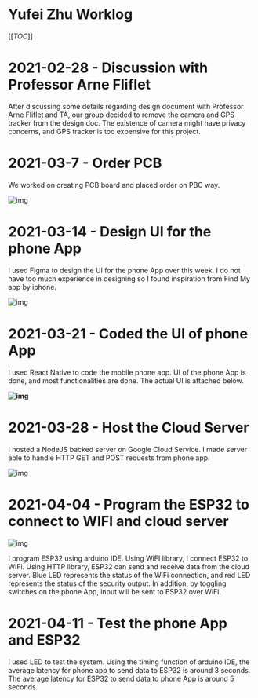 # Yufei Zhu Worklog

[[_TOC_]]

# 2021-02-28 - Discussion with Professor Arne Fliflet

After discussing some details regarding design document with Professor Arne Fliflet and TA, our group decided to remove the camera and GPS tracker from the design doc. The existence of  camera might have privacy concerns, and GPS tracker is too expensive for this project.

# 2021-03-7 - Order PCB

We worked on creating PCB board and placed order on PBC way. 

![img](https://lh5.googleusercontent.com/v7fPY-ulhUhbjAOzNBHh4uMG3n1lUzrf0Er4hLmaewP4x1xEORsGph4v9tLe-Ex6qr_0XbNP1pNT_imahKGFDTxHB7CpoCYSgp95GW6EVgb-Srz9BGISKBhDOvi5DCytTkJAPvzItItKGmHVJg)



# 2021-03-14 - Design UI for the phone App

I used Figma to design the UI for the phone App over this week. I do not have too much experience in designing so I found inspiration from Find My app by iphone.

![img](https://lh3.googleusercontent.com/Ism1KArOZiuc2iD1v30F2TvWkbvU5Yq4U__Tz_flFMSINNU3j7S30Z6_BzxYbikcdREZC_OUomzfUYxzq4zJc9Qfnu7TWtsRa0aAczuoLO6Y5ik-5BoauaHAx44TH4RgOn5OotpXi3HkzjEDgA)

# 2021-03-21 - Coded the UI of phone App 

I used React Native to code the mobile phone app. UI of the phone App is done, and most functionalities are done. The actual UI is attached below.

**![img](https://lh5.googleusercontent.com/9P6My1XXR7I9KzUnfcvsCU2QiusMeybcQPx22SuT02I2pEADBPjIcHVBBUYEmUUeSsdJ245NmnhpEu0GPEl98yJfHsiWAK9kA9EWJh7SAInWkCwHm10Yb19-HtKQpDL3GfhhRq9mnT6EthMcSA)**

# 2021-03-28 - Host the Cloud Server

I hosted a NodeJS backed server on Google Cloud Service.  I made server able to handle HTTP GET and POST requests from phone app.

![img](https://lh5.googleusercontent.com/sk3RiEiHIG5w9eatBAI3AQm2OGhaFjthfzMFCg0o-qeBw3UOdOwpEPXFa709iQhh2zukKoJ_NVlDk1wjFa-Raz8aGUyhwfWuiy8XOnyEoCqaGkdugwfseGkRfd4apXqpm61crJwXAG44HAcX5A)

# 2021-04-04 - Program the ESP32 to connect to WIFI and cloud server

![img](https://lh3.googleusercontent.com/Ee8Zvk3atIosYF5p5vQuy_Wi8Fy9xhVqJ5AVX6M1L3skMJ2_OrSdP5WAOwt3uJNkxPX61-l5arFxeayp1IRtp7WCWxVBR1IWEmb_C6Jb-GviW7pDTrcHJElPXpJGNUDpjVOicvignOWS64BPJw)

I program ESP32 using arduino IDE. Using WiFI library, I connect ESP32 to WiFi. Using HTTP library, ESP32 can send and receive data from the cloud server. Blue LED represents the status of the WiFi connection, and red LED represents the status of the security output. In addition, by toggling switches on the phone App, input will be sent to ESP32 over WiFi.

# 2021-04-11 - Test the phone App and ESP32

I used LED to test the system. Using  the timing function of arduino IDE, the average latency for phone app to send data to ESP32 is around 3 seconds. The average latency for ESP32 to send data to phone App is around 5 seconds.

